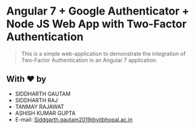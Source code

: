 # Angular 7 + Google Authenticator + Node JS Web App with Two-Factor Authentication

> This is a simple web-application to demonstrate the integration of Two-Factor Authentication in an Angular 7 application.

## With :heart: by
- SIDDHARTH GAUTAM
- SIDDHARTH RAJ
- TANMAY RAJAWAT
- ASHISH KUMAR GUPTA
- E-mail: [Siddgarth.gautam2019@vitbhopal.ac.in](mailto:Siddharth.gautam2019@vitbhopal.ac.in)

